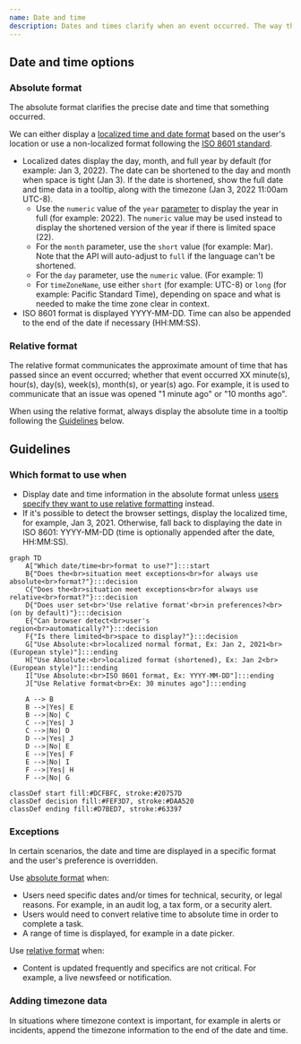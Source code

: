```yaml
---
name: Date and time
description: Dates and times clarify when an event occurred. The way they are formatted should be informative, not disruptive. While users can choose a preferred date and time format, there are occasions when we default to a specified format instead.
---
```


## Date and time options

### Absolute format

The absolute format clarifies the precise date and time that something occurred.

We can either display a [localized time and date format](https://developer.mozilla.org/en-US/docs/Web/JavaScript/Reference/Global_Objects/Intl/DateTimeFormat/DateTimeFormat) based on the user's location or use a non-localized format following the [ISO 8601 standard](https://www.iso.org/iso-8601-date-and-time-format.html).

- Localized dates display the day, month, and full year by default (for example: Jan 3, 2022). The date can be shortened to the day and month when space is tight (Jan 3). If the date is shortened, show the full date and time data in a tooltip, along with the timezone (Jan 3, 2022 11:00am UTC-8).
  - Use the `numeric` value of the `year` [parameter](https://developer.mozilla.org/en-US/docs/Web/JavaScript/Reference/Global_Objects/Intl/DateTimeFormat/DateTimeFormat#parameters) to display the year in full (for example: 2022). The `numeric` value may be used instead to display the shortened version of the year if there is limited space (22).
  - For the `month` parameter, use the `short` value (for example: Mar). Note that the API will auto-adjust to `full` if the language can't be shortened.
  - For the `day` parameter, use the `numeric` value. (For example: 1)
  - For `timeZoneName`, use either `short` (for example: UTC-8) or `long` (for example: Pacific Standard Time), depending on space and what is needed to make the time zone clear in context.
- ISO 8601 format is displayed YYYY-MM-DD. Time can also be appended to the end of the date if necessary (HH:MM:SS).

### Relative format

The relative format communicates the approximate amount of time that has passed since an event occurred; whether that event occurred XX minute(s), hour(s), day(s), week(s), month(s), or year(s) ago. For example, it is used to communicate that an issue was opened "1 minute ago" or "10 months ago".

When using the relative format, always display the absolute time in a tooltip following the [Guidelines](#guidelines) below.

## Guidelines

### Which format to use when

- Display date and time information in the absolute format unless [users specify they want to use relative formatting](https://docs.gitlab.com/ee/user/profile/preferences.html#use-relative-times) instead.
- If it's possible to detect the browser settings, display the localized time, for example, Jan 3, 2021. Otherwise, fall back to displaying the date in ISO 8601: YYYY-MM-DD (time is optionally appended after the date, HH:MM:SS).

```mermaid
graph TD
    A["Which date/time<br>format to use?"]:::start
    B{"Does the<br>situation meet exceptions<br>for always use absolute<br>format?"}:::decision
    C{"Does the<br>situation meet exceptions<br>for always use relative<br>format?"}:::decision
    D{"Does user set<br>'Use relative format'<br>in preferences?<br>(on by default)"}:::decision
    E{"Can browser detect<br>user's region<br>automatically?"}:::decision
    F{"Is there limited<br>space to display?"}:::decision
    G["Use Absolute:<br>localized normal format, Ex: Jan 2, 2021<br>(European style)"]:::ending
    H["Use Absolute:<br>localized format (shortened), Ex: Jan 2<br>(European style)"]:::ending
    I["Use Absolute:<br>ISO 8601 format, Ex: YYYY-MM-DD"]:::ending
    J["Use Relative format<br>Ex: 30 minutes ago"]:::ending

    A --> B
    B -->|Yes| E
    B -->|No| C
    C -->|Yes| J
    C -->|No| D
    D -->|Yes| J
    D -->|No| E
    E -->|Yes| F
    E -->|No| I
    F -->|Yes| H
    F -->|No| G

classDef start fill:#DCFBFC, stroke:#20757D
classDef decision fill:#FEF3D7, stroke:#DAA520
classDef ending fill:#D7BED7, stroke:#63397
```

### Exceptions

In certain scenarios, the date and time are displayed in a specific format and the user's preference is overridden.

Use [absolute format](#absolute-format) when:

- Users need specific dates and/or times for technical, security, or legal reasons. For example, in an audit log, a tax form, or a security alert.
- Users would need to convert relative time to absolute time in order to complete a task.
- A range of time is displayed, for example in a date picker.

Use [relative format](#relative-format) when:

- Content is updated frequently and specifics are not critical. For example, a live newsfeed or notification.

### Adding timezone data

In situations where timezone context is important, for example in alerts or incidents, append the timezone information to the end of the date and time.
